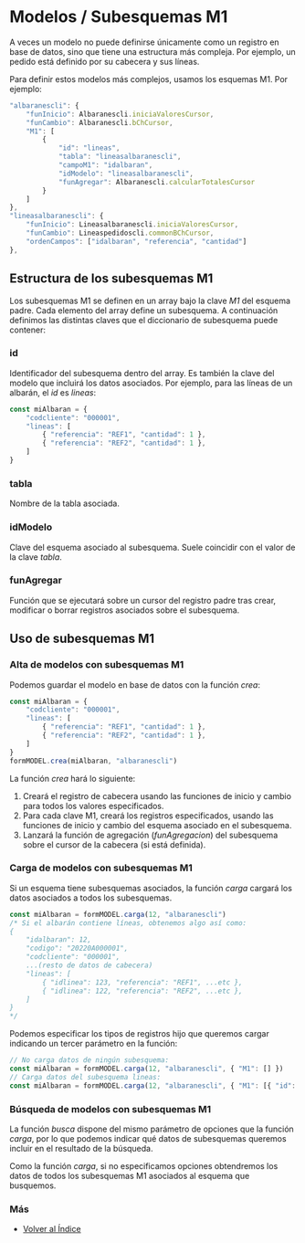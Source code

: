 # Modelos / Subesquemas M1

A veces un modelo no puede definirse únicamente como un registro en base de datos, sino que tiene una estructura más compleja.
Por ejemplo, un pedido está definido por su cabecera y sus líneas.

Para definir estos modelos más complejos, usamos los esquemas M1. Por ejemplo:

```js
"albaranescli": {
    "funInicio": Albaranescli.iniciaValoresCursor,
    "funCambio": Albaranescli.bChCursor,
    "M1": [
        {
            "id": "lineas",
            "tabla": "lineasalbaranescli",
            "campoM1": "idalbaran",
            "idModelo": "lineasalbaranescli",
            "funAgregar": Albaranescli.calcularTotalesCursor
        }
    ]
},
"lineasalbaranescli": {
    "funInicio": Lineasalbaranescli.iniciaValoresCursor,
    "funCambio": Lineaspedidoscli.commonBChCursor,
    "ordenCampos": ["idalbaran", "referencia", "cantidad"]
},
```

## Estructura de los subesquemas M1

Los subesquemas M1 se definen en un array bajo la clave *M1* del esquema padre. Cada elemento del array define un subesquema. A continuación definimos las distintas claves que el diccionario de subesquema puede contener:

### id
Identificador del subesquema dentro del array. Es también la clave del modelo que incluirá los datos asociados. Por ejemplo, para las líneas de un albarán, el *id* es *lineas*:
```js
const miAlbaran = {
    "codcliente": "000001",
    "lineas": [
        { "referencia": "REF1", "cantidad": 1 },
        { "referencia": "REF2", "cantidad": 1 },
    ]
}
```
### tabla
Nombre de la tabla asociada.

### idModelo
Clave del esquema asociado al subesquema. Suele coincidir con el valor de la clave *tabla*.

### funAgregar
Función que se ejecutará sobre un cursor del registro padre tras crear, modificar o borrar registros asociados sobre el subesquema.

## Uso de subesquemas M1
### Alta de modelos con subesquemas M1
Podemos guardar el modelo en base de datos con la función *crea*:
```js
const miAlbaran = {
    "codcliente": "000001",
    "lineas": [
        { "referencia": "REF1", "cantidad": 1 },
        { "referencia": "REF2", "cantidad": 1 },
    ]
}
formMODEL.crea(miAlbaran, "albaranescli")
```
La función *crea* hará lo siguiente:
1. Creará el registro de cabecera usando las funciones de inicio y cambio para todos los valores especificados.
1. Para cada clave M1, creará los registros especificados, usando las funciones de inicio y cambio del esquema asociado en el subesquema.
1. Lanzará la función de agregación (*funAgregacion*) del subesquema sobre el cursor de la cabecera (si está definida).

### Carga de modelos con subesquemas M1
Si un esquema tiene subesquemas asociados, la función *carga* cargará los datos asociados a todos los subesquemas.
```js
const miAlbaran = formMODEL.carga(12, "albaranescli")
/* Si el albarán contiene líneas, obtenemos algo así como:
{
    "idalbaran": 12,
    "codigo": "20220A000001",
    "codcliente": "000001",
    ...(resto de datos de cabecera)
    "lineas": [
        { "idlinea": 123, "referencia": "REF1", ...etc },
        { "idlinea": 122, "referencia": "REF2", ...etc },
    ]
}
*/
```
Podemos especificar los tipos de registros hijo que queremos cargar indicando un tercer parámetro en la función:
```js
// No carga datos de ningún subesquema:
const miAlbaran = formMODEL.carga(12, "albaranescli", { "M1": [] })
// Carga datos del subesquema lineas:
const miAlbaran = formMODEL.carga(12, "albaranescli", { "M1": [{ "id": "lineas" }] })
```

### Búsqueda de modelos con subesquemas M1
La función *busca* dispone del mismo parámetro de opciones que la función *carga*, por lo que podemos indicar qué datos de subesquemas queremos incluir en el resultado de la búsqueda.

Como la función *carga*, si no especificamos opciones obtendremos los datos de todos los subesquemas M1 asociados al esquema que busquemos.

### Más

  * [Volver al Índice](./index.md)
